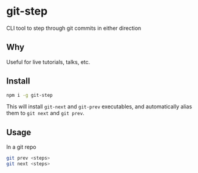 # git-step

CLI tool to step through git commits in either direction


## Why 

Useful for live tutorials, talks, etc.

## Install

```sh
npm i -g git-step
```

This will install `git-next` and `git-prev` executables, and
automatically alias them to `git next` and `git prev`.

## Usage

In a git repo

```sh
git prev <steps>
git next <steps>
```

